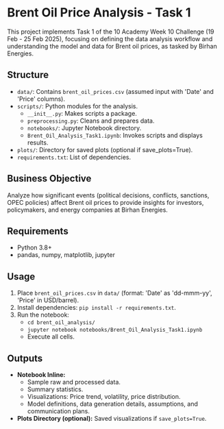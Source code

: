 # Brent Oil Price Analysis - Task 1

This project implements Task 1 of the 10 Academy Week 10 Challenge (19 Feb - 25 Feb 2025), focusing on defining the data analysis workflow and understanding the model and data for Brent oil prices, as tasked by Birhan Energies.

## Structure
- `data/`: Contains `brent_oil_prices.csv` (assumed input with 'Date' and 'Price' columns).
- `scripts/`: Python modules for the analysis.
  - `__init__.py`: Makes scripts a package.
  - `preprocessing.py`: Cleans and prepares data.
  - `notebooks/`: Jupyter Notebook directory.
  - `Brent_Oil_Analysis_Task1.ipynb`: Invokes scripts and displays results.
- `plots/`: Directory for saved plots (optional if save_plots=True).
- `requirements.txt`: List of dependencies.

## Business Objective
Analyze how significant events (political decisions, conflicts, sanctions, OPEC policies) affect Brent oil prices to provide insights for investors, policymakers, and energy companies at Birhan Energies.

## Requirements
- Python 3.8+
- pandas, numpy, matplotlib, jupyter

## Usage
1. Place `brent_oil_prices.csv` in `data/` (format: 'Date' as 'dd-mmm-yy', 'Price' in USD/barrel).
2. Install dependencies: `pip install -r requirements.txt`.
3. Run the notebook:
   - `cd brent_oil_analysis/`
   - `jupyter notebook notebooks/Brent_Oil_Analysis_Task1.ipynb`
   - Execute all cells.

## Outputs
- **Notebook Inline:**
  - Sample raw and processed data.
  - Summary statistics.
  - Visualizations: Price trend, volatility, price distribution.
  - Model definitions, data generation details, assumptions, and communication plans.
- **Plots Directory (optional):** Saved visualizations if `save_plots=True`.